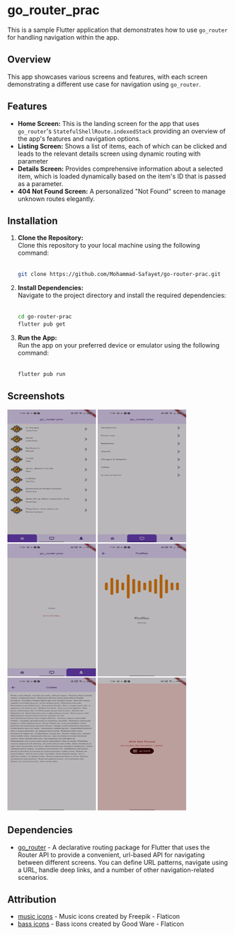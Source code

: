 # go_router_prac

This is a sample Flutter application that demonstrates how to use `go_router` for handling navigation within the app.

## Overview

This app showcases various screens and features, with each screen demonstrating a different use case for navigation using `go_router`.

## Features

- **Home Screen:** This is the landing screen for the app that uses `go_router`'s `StatefulShellRoute.indexedStack` providing an overview of the app's features and navigation options.
- **Listing Screen:** Shows a list of items, each of which can be clicked and leads to the relevant details screen using dynamic routing with parameter
- **Details Screen:** Provides comprehensive information about a selected item, which is loaded dynamically based on the item's ID that is passed as a parameter.
- **404 Not Found Screen:** A personalized "Not Found" screen to manage unknown routes elegantly.

## Installation
1. **Clone the Repository:** <br />Clone this repository to your local machine using the following command:<br /><br />
    ```bash
    git clone https://github.com/Mohammad-Safayet/go-router-prac.git
    ```
2. **Install Dependencies:**<br />Navigate to the project directory and install the required dependencies:<br /><br />
    ```bash
    cd go-router-prac
    flutter pub get
    ```
3. **Run the App:**<br />Run the app on your preferred device or emulator using the following command:<br /><br />
    ```bash
    flutter pub run
    ```

## Screenshots

<img src="https://github.com/Mohammad-Safayet/go-router-prac/blob/main/screenshots/screen_one.jpg" alt="Musics list screen" width="200" height="300" />
<img src="https://github.com/Mohammad-Safayet/go-router-prac/blob/main/screenshots/screen_two.jpg" alt="Utilities list screen" width="200" height="300" />
<img src="https://github.com/Mohammad-Safayet/go-router-prac/blob/main/screenshots/screen_three.jpg" alt="profile screen" width="200" height="300" />
<img src="https://github.com/Mohammad-Safayet/go-router-prac/blob/main/screenshots/screen_details_one.jpg" alt="Music details screen" width="200" height="300" />
<img src="https://github.com/Mohammad-Safayet/go-router-prac/blob/main/screenshots/screen_details_two.jpg" alt="Utility details screen" width="200" height="300" />
<img src="https://github.com/Mohammad-Safayet/go-router-prac/blob/main/screenshots/screen_error.jpg" alt="Error screen" width="200" height="300" />

## Dependencies

- [go_router](https://pub.dev/packages/go_router) - A declarative routing package for Flutter that uses the Router API to provide a convenient, url-based API for navigating between different screens. You can define URL patterns, navigate using a URL, handle deep links, and a number of other navigation-related scenarios.

## Attribution
- [music icons](https://www.flaticon.com/free-icons/music) - Music icons created by Freepik - Flaticon
- [bass icons](https://www.flaticon.com/free-icons/bass) - Bass icons created by Good Ware - Flaticon
